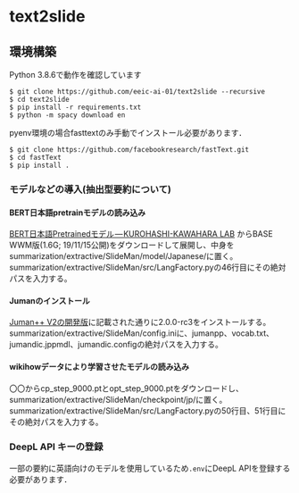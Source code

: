 # text2slide

## 環境構築

Python 3.8.6で動作を確認しています

```
$ git clone https://github.com/eeic-ai-01/text2slide --recursive
$ cd text2slide
$ pip install -r requirements.txt
$ python -m spacy download en
```

pyenv環境の場合fasttextのみ手動でインストール必要があります．
```
$ git clone https://github.com/facebookresearch/fastText.git
$ cd fastText
$ pip install .
```

### モデルなどの導入(抽出型要約について)
#### BERT日本語pretrainモデルの読み込み
[BERT日本語Pretrainedモデル — KUROHASHI-KAWAHARA LAB](http://nlp.ist.i.kyoto-u.ac.jp/index.php?BERT日本語Pretrainedモデル)
からBASE WWM版(1.6G; 19/11/15公開)をダウンロードして展開し、中身をsummarization/extractive/SlideMan/model/Japanese/に置く。
summarization/extractive/SlideMan/src/LangFactory.pyの46行目にその絶対パスを入力する。
#### Jumanのインストール
[Juman++ V2の開発版](https://github.com/ku-nlp/jumanpp)に記載された通りに2.0.0-rc3をインストールする。
summarization/extractive/SlideMan/config.iniに、jumanpp、vocab.txt、jumandic.jppmdl、jumandic.configの絶対パスを入力する。
#### wikihowデータにより学習させたモデルの読み込み
〇〇からcp_step_9000.ptとopt_step_9000.ptをダウンロードし、summarization/extractive/SlideMan/checkpoint/jp/に置く。
summarization/extractive/SlideMan/src/LangFactory.pyの50行目、51行目にその絶対パスを入力する。

### DeepL API キーの登録
一部の要約に英語向けのモデルを使用しているため`.env`にDeepL APIを登録する必要があります．

